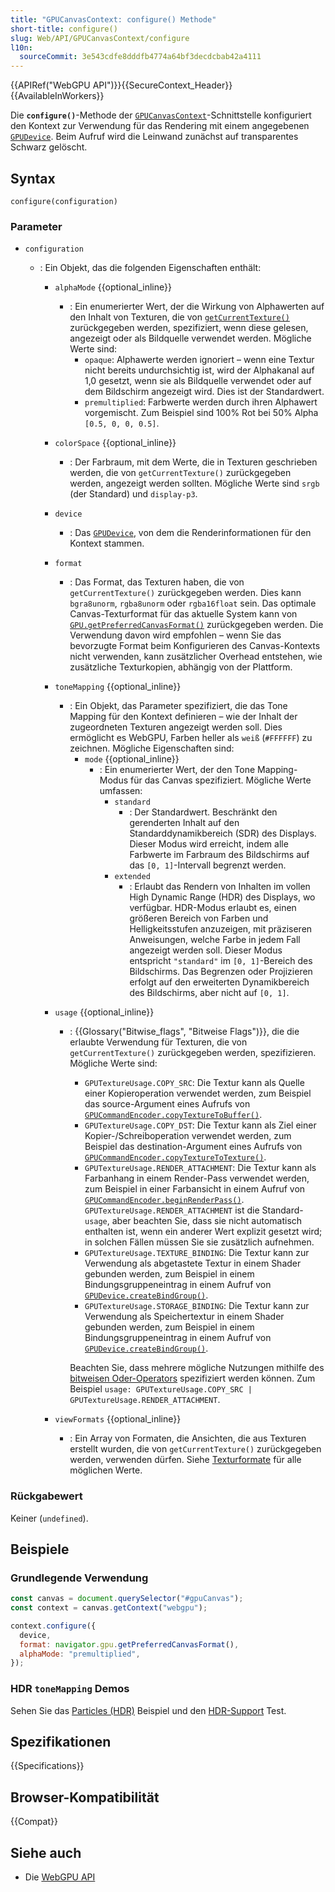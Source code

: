```yaml
---
title: "GPUCanvasContext: configure() Methode"
short-title: configure()
slug: Web/API/GPUCanvasContext/configure
l10n:
  sourceCommit: 3e543cdfe8dddfb4774a64bf3decdcbab42a4111
---
```


{{APIRef("WebGPU API")}}{{SecureContext_Header}}{{AvailableInWorkers}}

Die **`configure()`**-Methode der [`GPUCanvasContext`](/de/docs/Web/API/GPUCanvasContext)-Schnittstelle konfiguriert den Kontext zur Verwendung für das Rendering mit einem angegebenen [`GPUDevice`](/de/docs/Web/API/GPUDevice). Beim Aufruf wird die Leinwand zunächst auf transparentes Schwarz gelöscht.

## Syntax

```js-nolint
configure(configuration)
```

### Parameter

- `configuration`

  - : Ein Objekt, das die folgenden Eigenschaften enthält:

    - `alphaMode` {{optional_inline}}
      - : Ein enumerierter Wert, der die Wirkung von Alphawerten auf den Inhalt von Texturen, die von [`getCurrentTexture()`](/de/docs/Web/API/GPUCanvasContext/getCurrentTexture) zurückgegeben werden, spezifiziert, wenn diese gelesen, angezeigt oder als Bildquelle verwendet werden. Mögliche Werte sind:
        - `opaque`: Alphawerte werden ignoriert – wenn eine Textur nicht bereits undurchsichtig ist, wird der Alphakanal auf 1,0 gesetzt, wenn sie als Bildquelle verwendet oder auf dem Bildschirm angezeigt wird. Dies ist der Standardwert.
        - `premultiplied`: Farbwerte werden durch ihren Alphawert vorgemischt. Zum Beispiel sind 100% Rot bei 50% Alpha `[0.5, 0, 0, 0.5]`.
    - `colorSpace` {{optional_inline}}
      - : Der Farbraum, mit dem Werte, die in Texturen geschrieben werden, die von `getCurrentTexture()` zurückgegeben werden, angezeigt werden sollten. Mögliche Werte sind `srgb` (der Standard) und `display-p3`.
    - `device`
      - : Das [`GPUDevice`](/de/docs/Web/API/GPUDevice), von dem die Renderinformationen für den Kontext stammen.
    - `format`

      - : Das Format, das Texturen haben, die von `getCurrentTexture()` zurückgegeben werden. Dies kann `bgra8unorm`, `rgba8unorm` oder `rgba16float` sein. Das optimale Canvas-Texturformat für das aktuelle System kann von [`GPU.getPreferredCanvasFormat()`](/de/docs/Web/API/GPU/getPreferredCanvasFormat) zurückgegeben werden. Die Verwendung davon wird empfohlen – wenn Sie das bevorzugte Format beim Konfigurieren des Canvas-Kontexts nicht verwenden, kann zusätzlicher Overhead entstehen, wie zusätzliche Texturkopien, abhängig von der Plattform.

    - `toneMapping` {{optional_inline}}

      - : Ein Objekt, das Parameter spezifiziert, die das Tone Mapping für den Kontext definieren – wie der Inhalt der zugeordneten Texturen angezeigt werden soll. Dies ermöglicht es WebGPU, Farben heller als `weiß` (`#FFFFFF`) zu zeichnen. Mögliche Eigenschaften sind:
        - `mode` {{optional_inline}}
          - : Ein enumerierter Wert, der den Tone Mapping-Modus für das Canvas spezifiziert. Mögliche Werte umfassen:
            - `standard`
              - : Der Standardwert. Beschränkt den gerenderten Inhalt auf den Standarddynamikbereich (SDR) des Displays. Dieser Modus wird erreicht, indem alle Farbwerte im Farbraum des Bildschirms auf das `[0, 1]`-Intervall begrenzt werden.
            - `extended`
              - : Erlaubt das Rendern von Inhalten im vollen High Dynamic Range (HDR) des Displays, wo verfügbar. HDR-Modus erlaubt es, einen größeren Bereich von Farben und Helligkeitsstufen anzuzeigen, mit präziseren Anweisungen, welche Farbe in jedem Fall angezeigt werden soll. Dieser Modus entspricht `"standard"` im `[0, 1]`-Bereich des Bildschirms. Das Begrenzen oder Projizieren erfolgt auf den erweiterten Dynamikbereich des Bildschirms, aber nicht auf `[0, 1]`.

    - `usage` {{optional_inline}}

      - : {{Glossary("Bitwise_flags", "Bitweise Flags")}}, die die erlaubte Verwendung für Texturen, die von `getCurrentTexture()` zurückgegeben werden, spezifizieren. Mögliche Werte sind:

        - `GPUTextureUsage.COPY_SRC`: Die Textur kann als Quelle einer Kopieroperation verwendet werden, zum Beispiel das source-Argument eines Aufrufs von [`GPUCommandEncoder.copyTextureToBuffer()`](/de/docs/Web/API/GPUCommandEncoder/copyTextureToBuffer).
        - `GPUTextureUsage.COPY_DST`: Die Textur kann als Ziel einer Kopier-/Schreiboperation verwendet werden, zum Beispiel das destination-Argument eines Aufrufs von [`GPUCommandEncoder.copyTextureToTexture()`](/de/docs/Web/API/GPUCommandEncoder/copyTextureToTexture).
        - `GPUTextureUsage.RENDER_ATTACHMENT`: Die Textur kann als Farbanhang in einem Render-Pass verwendet werden, zum Beispiel in einer Farbansicht in einem Aufruf von [`GPUCommandEncoder.beginRenderPass()`](/de/docs/Web/API/GPUCommandEncoder/beginRenderPass). `GPUTextureUsage.RENDER_ATTACHMENT` ist die Standard-`usage`, aber beachten Sie, dass sie nicht automatisch enthalten ist, wenn ein anderer Wert explizit gesetzt wird; in solchen Fällen müssen Sie sie zusätzlich aufnehmen.
        - `GPUTextureUsage.TEXTURE_BINDING`: Die Textur kann zur Verwendung als abgetastete Textur in einem Shader gebunden werden, zum Beispiel in einem Bindungsgruppeneintrag in einem Aufruf von [`GPUDevice.createBindGroup()`](/de/docs/Web/API/GPUDevice/createBindGroup).
        - `GPUTextureUsage.STORAGE_BINDING`: Die Textur kann zur Verwendung als Speichertextur in einem Shader gebunden werden, zum Beispiel in einem Bindungsgruppeneintrag in einem Aufruf von [`GPUDevice.createBindGroup()`](/de/docs/Web/API/GPUDevice/createBindGroup).

        Beachten Sie, dass mehrere mögliche Nutzungen mithilfe des [bitweisen Oder-Operators](/de/docs/Web/JavaScript/Reference/Operators/Bitwise_OR) spezifiziert werden können. Zum Beispiel `usage: GPUTextureUsage.COPY_SRC | GPUTextureUsage.RENDER_ATTACHMENT`.

    - `viewFormats` {{optional_inline}}
      - : Ein Array von Formaten, die Ansichten, die aus Texturen erstellt wurden, die von `getCurrentTexture()` zurückgegeben werden, verwenden dürfen. Siehe [Texturformate](https://gpuweb.github.io/gpuweb/#texture-formats) für alle möglichen Werte.

### Rückgabewert

Keiner (`undefined`).

## Beispiele

### Grundlegende Verwendung

```js
const canvas = document.querySelector("#gpuCanvas");
const context = canvas.getContext("webgpu");

context.configure({
  device,
  format: navigator.gpu.getPreferredCanvasFormat(),
  alphaMode: "premultiplied",
});
```

### HDR `toneMapping` Demos

Sehen Sie das [Particles (HDR)](https://webgpu.github.io/webgpu-samples/?sample=particles) Beispiel und den [HDR-Support](https://ccameron-chromium.github.io/webgpu-hdr/example.html) Test.

## Spezifikationen

{{Specifications}}

## Browser-Kompatibilität

{{Compat}}

## Siehe auch

- Die [WebGPU API](/de/docs/Web/API/WebGPU_API)
